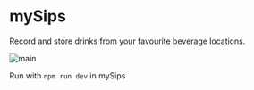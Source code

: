 # mySips
Record and store drinks from your favourite beverage locations.

![main](https://github.com/xegativ/mySips/assets/52055203/74ce04c1-2bb6-4426-b016-320b68558553)

Run with `npm run dev` in mySips
